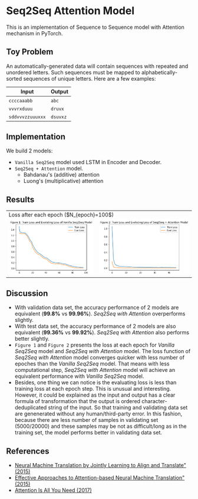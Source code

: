 # Seq2Seq Attention Model
This is an implementation of Sequence to Sequence model with Attention mechanism in PyTorch.

## Toy Problem
An automatically-generated data will contain sequences with repeated and unordered letters. Such sequences must be mapped to alphabetically-sorted sequences of unique letters. Here are a few examples:

|Input | Output|
|------|-------|
|`ccccaaabb`       |   `abc`  |
|`vvvrxduuu`        |   `druvx`  |
|`sddvvvzzuuuxxx`   |   `dsuvxz`  |

## Implementation
We build 2 models:
- `Vanilla Seq2Seq` model used LSTM in Encoder and Decoder.
- `Seq2Seq + Attention` model.
    - Bahdanau's (additive) attention
    - Luong's (multiplicative) attention

## Results
<table>
    <tr><td colspan="2">Loss after each epoch ($N_{epoch}=100$)</td></tr>
    <tr>
        <td><img src="./images/Loss-Seq2Seq.png" /></td>
        <td><img src="./images/Loss-Seq2Seq+Attention.png" /></td>
    </tr>
</table>

## Discussion
- With validation data set, the accuracy performance of 2 models are equivalent (**99.8%** vs **99.96%**). *Seq2Seq with Attention* overperforms slightly.
- With test data set, the accuracy performance of 2 models are also equivalent (**99.36%** vs **99.92%**). *Seq2Seq with Attention* also performs better slightly.
- `Figure 1` and `Figure 2` presents the loss at each epoch for *Vanilla Seq2Seq* model and *Seq2Seq with Attention* model. The loss function of *Seq2Seq with Attention* model converges quicker with less number of epoches than the *Vanilla Seq2Seq* model. That means with less computational step, *Seq2Seq with Attention* model will achieve an equivalent performance with *Vanilla Seq2Seq* model.
- Besides, one thing we can notice is the evaluating loss is less than training loss at each epoch step. This is unusual and interesting. However, it could be explained as the input and output has a clear formula of transformation that the output is ordered character-deduplicated string of the input. So that training and validating data set are genenerated without any human/third-party error. In this fashion, because there are less number of samples in validating set (5000/20000) and these samples may be not as difficult/long as in the training set, the model performs better in validating data set.

## References
- [Neural Machine Translation by Jointly Learning to Align and Translate" (2015)](https://arxiv.org/pdf/1409.0473.pdf)
- [Effective Approaches to Attention-based Neural Machine Translation" (2015)](https://arxiv.org/pdf/1508.04025.pdf)
- [Attention Is All You Need (2017)](https://arxiv.org/pdf/1706.03762.pdf)

